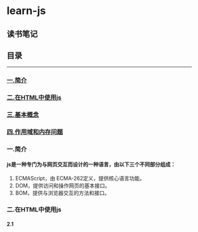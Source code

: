 # learn-js

读书笔记
----

## 目录


*************
### <a href="#js 简介">一.简介</a>

### <a href="#HTML">二.在HTML中使用js</a>

### <a href="#基本概念">三.基本概念</a>

### <a href="#作用域和内存问题">四.作用域和内存问题</a>

### <a name="js 简介">一.简介</a>

#### js是一种专门为与网页交互而设计的一种语言，由以下三个不同部分组成：
1. ECMAScript，由 ECMA-262定义，提供核心语言功能。
2. DOM，提供访问和操作网页的基本接口。
3. BOM，提供与浏览器交互的方法和接口。    

### <a name="HTML">二.在HTML中使用js</a>

#### 2.1 <script> 元素

##### 属性:
1. async:可选。表示立即下载脚本，但补妨碍页面中的其他操作。
2. defer:可选。表示脚本可以延迟到文档解析再执行。**只对外部文件有效**。
3. src: 可选。包含要执行代码的外部文件。
4. type:可选 表示编写代码使用的脚本语言的内容类型。默认text/javascript。  

  **&emsp;无论如何包含代码，只要不存在defer和async属性，浏览器都会按照该元素再页面中的出现的先后顺序对他们依次进行解析。**  

  **&emsp;在现实当中，延迟脚本（标签里面的defer='defer'）不一定会按照顺序执行，也不一定会在DOMContenLoaded 事件触发之前执行，因此最好只包含一个延迟脚本。**  

  **&emsp;同样与defer类似，async属性只适用于外部脚本文件，并告诉浏览器立即下载文件，但与defer不同的是，有该标记的脚本并不保证按照他们指定的先后顺序执行。（目的是不让浏览器等待该脚本下载和执行，从而异步加载页面，和其它内容）**
#### 2.2 js引入外部文件的优点:
1. 可维护性。
2. 可缓存。
3. 适应未来。

### <a name="基本概念">三.基本概念</a>
##### 3.1 语法：
**&emsp;在函数中用（let,var,const）声明一个变量，当函数被调用时，就会创建该变量并且为其赋值，在此之后，这个变量又会立即被销毁。在非严格模式下可以直接省略操作符，在函数体内被调用时声明一个全局变量（严格模式下报错）**  

**&emsp;可以用一条语句定义多个变量，只要把每个变量用逗号分开即可（如下）**
```
var message = 'hi',
    shu = 'yuan',
    yuan = 123;
```
##### 3.2 数据类型
&emsp;EMCAScript有五种基本数据类型，分别为，undifined,null,string,boolean,number(ES6新增了一种类字符串类型Symbol),还有一种复杂的数据类型——object。

###### 3.2.1 typeof操作符
&emsp;其用来检测给定变量的数据类型，返回值为字符串：
1. 'undifined'————如果这个值未定义。
2. 'boolean'————如果这个值是布尔值。
3. 'string'————如果这个值是字符串。
4. 'number'————如果这个值是数值。
5. 'object'————如果这个值是对象或者是null。
6. 'function'————如果这个值是函数。  
**&emsp;typeof操作符虽然是一个操作符，其也可以类似函数一样的使用括号，但是不是必须的**  
**&emsp;`typeof null = 'object';`是因为特殊值null被认为是一个空对象的引用，因为函数相对于对象来说自身有一些特殊的属性，因此通过typeof操作符来区分函数和其它对象是有必要的。**  
###### 3.4.2 undifined
**&emsp;对未初始化的变量执行typeof会返回undifined，对未声明的变量执行该操作符也同样会返回undifined值（只有在这种情况和delete使用未声明，的变量才不会报错）**
###### 3.4.3 null
**&emsp;值唯一的两个数据类型：undifined、null。只要意在保存对象的变量还没有真正的保存对象，就应该明确的让该变量保存null值。这样不仅可以体现null作为空对象指针的惯例，也有助于进一步区分null和undifined。**
###### 3.4.4 boolean
数据类型|转换为true的值|转换为false的值
--|:--:|--:
Boolean|true|false
String|任意非空字符串|''
Number|任意非零数值|0和NAN
Object|任何对象|null
undifinde|不适用|undifined  
###### 3.4.5 Number  
**&emsp; 任何涉及NaN的操作都会返回NaN,NaN与任何值都不相等，包括其本身。**
###### 3.4.6 String
**&emsp; 转义字符，可以出现在字符串中的任何位置，而且将被作为一个字符来解析。**  
###### 3.4.7 Object
**&emsp; 在EMCAScript中Object类型是所有它的实例的基础，也就是说所有更具体的对象中，都会有Object类型所具有的任何属性和方法(如下)**  
1. constructor:保存着创建当前对象的函数(构造函数)，比如说:
```
var  o = new Object();
```  
构造函数就是 Object()。  

2. hasOwnProoerty(propertyName：string): 用于检查给定的属性是否在对象的实例中，接收一个类型为string的参数。
3. isPrototypeOf(object):用于检测传入对象是不是当前对象的原型。
4. propertyIsEnumberable(propertyName:string):用于检查给定的属性是否可以使用for-in来枚举。
5. toLocaleString():返回对象的字符串形式，与对象所执行环境的地区相对应。
6. toString():返回对象的字符串表示。
7. valueOf():返回对象的字符串，数值，或者布尔值表示，通常与toString()方法的返回值相同。
##### 3.3 操作符
###### 3.3.1 一元操作符（只能操作一个值）
**&emsp; 前置递增递减和后置递增递减的区别————前置是在语句被求值之前改变，而后置是在语句被求值之后改变。如下：**
```
var a = 1,b = 2;
var c = ++a + b;//4
var d = a + b ;//4
```
```
var a = 1,b = 2;
var c = a++ + b;//3
var d = a + b ;//4
```
###### 3.3.2 乘除操作符
**&emsp; Infinity与0相乘结果是NaN,Infinity/Infinity结果是NaN，0/0结果是NaN，非零有限数/0 结果是Infinity，或者-Infinity**
###### 3.3.3 加操作符
**&emsp;如果两个数都是字符串，则把两个字符串拼接起来，一个字符串一个数字，先把数字转换为字符串，然后将二者拼接起来。（注意加性操作符和一元加操作符的区别）**  
###### 3.3.4 关系操作符
**&emsp; 比较两个字符串是比较他们的字符编码如`'23' < '3'//true`,但是其中有一个是数字时，会进行转换。`'23'<2//false`NaN和任何值去比较返回的都是false。**

### <a name="作用域和内存问题">四.作用域和内存问题</a>

##### 4.1 基本类型和引用类型

###### 4.1.1基本类型和引用类型的区别：
1. 基本类型的值保存在栈中，当将一个基本类型变量赋值给另外一个变量时，会新开辟一个内存空间去保存这个值，从而改变其中一个变量的值的时候，另外一个不会改变。
2. 而引用类型的值保存在堆中，讲一个引用类型变量赋值给另外一个变量时，也会开辟一个空间去保存这个值所对应的指针，所以改变这个值的时候，另外一个也会改变。（两个指针指向的是同一个值，也就是引用的同一个地方）。  
###### 4.1.2 参数的传递
**&emsp; 参数的传递都是按照值类型来传递的（p70）**
###### 4.1.3 检测类型
1. 用typeof检测基本类型（因为引用类型检测出来都是object除了function）。
2. 用instaceof来检测引用类型（根据它的原形链来识别）`引用类型 instaceof Object //一直返回true`，值类型相反。

##### 4.2 执行环境和作用域
**&emsp; 某个执行环境中的所有代码执行完后，该环境被销毁，保存在其中的所有变量和函数定义都会被销毁，全局执行环境直到应用程序退出（例如关闭网页或者浏览器才会）**
##### 4.3 垃圾收集
**&emsp; 垃圾收集在浏览器中的实现具体有两个方策略：**
1. 标记清除。当一个变量在函数中声明 =》 将其标记为进入环境 =》 当垃圾收集器运行的时候 =》 它会去掉环境中的变量以及被环境中引用的变量的标记 =》 当改环境执行完后 =》 给这些变量标记为离开环境 =》 销毁这些被打上标记的变量，并且回收内存。
2. 引用计数。当一个值被一个变量引用时，该值的计数加一，当引用该值的变量取另外一个值时，该值的计数减一，到零就回收该变量。
**&emsp; 减少内存占用的一种方式，解除引用，将那些全局变量和全局对象的属性设置为null（确定他们的值不再被使用时），从而达到使其脱离执行环境的目的，以便垃圾收集器下次运行时将其回收。**






